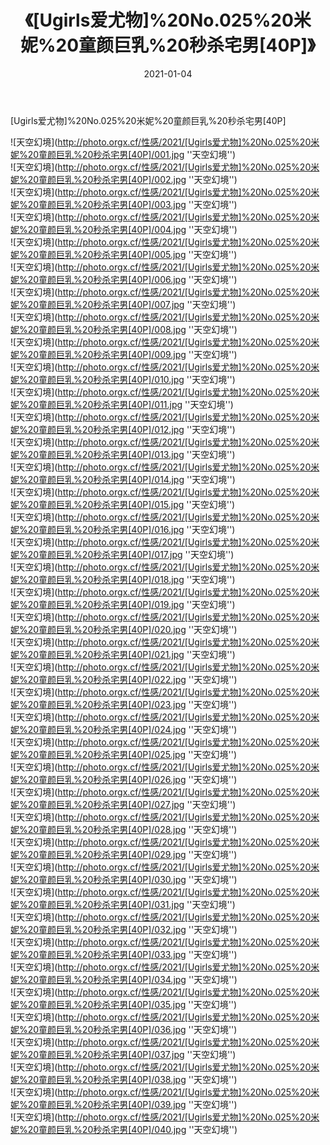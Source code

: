 ﻿---
layout: post
title: 《[Ugirls爱尤物]%20No.025%20米妮%20童颜巨乳%20秒杀宅男[40P]》
date: 2021-01-04
img: http://photo.orgx.cf/性感/2021/[Ugirls爱尤物]%20No.025%20米妮%20童颜巨乳%20秒杀宅男[40P]/000.jpg
tags: [美女,性感,泳衣]
---

[Ugirls爱尤物]%20No.025%20米妮%20童颜巨乳%20秒杀宅男[40P]



![天空幻境](http://photo.orgx.cf/性感/2021/[Ugirls爱尤物]%20No.025%20米妮%20童颜巨乳%20秒杀宅男[40P]/001.jpg ''天空幻境'')<br>
![天空幻境](http://photo.orgx.cf/性感/2021/[Ugirls爱尤物]%20No.025%20米妮%20童颜巨乳%20秒杀宅男[40P]/002.jpg ''天空幻境'')<br>
![天空幻境](http://photo.orgx.cf/性感/2021/[Ugirls爱尤物]%20No.025%20米妮%20童颜巨乳%20秒杀宅男[40P]/003.jpg ''天空幻境'')<br>
![天空幻境](http://photo.orgx.cf/性感/2021/[Ugirls爱尤物]%20No.025%20米妮%20童颜巨乳%20秒杀宅男[40P]/004.jpg ''天空幻境'')<br>
![天空幻境](http://photo.orgx.cf/性感/2021/[Ugirls爱尤物]%20No.025%20米妮%20童颜巨乳%20秒杀宅男[40P]/005.jpg ''天空幻境'')<br>
![天空幻境](http://photo.orgx.cf/性感/2021/[Ugirls爱尤物]%20No.025%20米妮%20童颜巨乳%20秒杀宅男[40P]/006.jpg ''天空幻境'')<br>
![天空幻境](http://photo.orgx.cf/性感/2021/[Ugirls爱尤物]%20No.025%20米妮%20童颜巨乳%20秒杀宅男[40P]/007.jpg ''天空幻境'')<br>
![天空幻境](http://photo.orgx.cf/性感/2021/[Ugirls爱尤物]%20No.025%20米妮%20童颜巨乳%20秒杀宅男[40P]/008.jpg ''天空幻境'')<br>
![天空幻境](http://photo.orgx.cf/性感/2021/[Ugirls爱尤物]%20No.025%20米妮%20童颜巨乳%20秒杀宅男[40P]/009.jpg ''天空幻境'')<br>
![天空幻境](http://photo.orgx.cf/性感/2021/[Ugirls爱尤物]%20No.025%20米妮%20童颜巨乳%20秒杀宅男[40P]/010.jpg ''天空幻境'')<br>
![天空幻境](http://photo.orgx.cf/性感/2021/[Ugirls爱尤物]%20No.025%20米妮%20童颜巨乳%20秒杀宅男[40P]/011.jpg ''天空幻境'')<br>
![天空幻境](http://photo.orgx.cf/性感/2021/[Ugirls爱尤物]%20No.025%20米妮%20童颜巨乳%20秒杀宅男[40P]/012.jpg ''天空幻境'')<br>
![天空幻境](http://photo.orgx.cf/性感/2021/[Ugirls爱尤物]%20No.025%20米妮%20童颜巨乳%20秒杀宅男[40P]/013.jpg ''天空幻境'')<br>
![天空幻境](http://photo.orgx.cf/性感/2021/[Ugirls爱尤物]%20No.025%20米妮%20童颜巨乳%20秒杀宅男[40P]/014.jpg ''天空幻境'')<br>
![天空幻境](http://photo.orgx.cf/性感/2021/[Ugirls爱尤物]%20No.025%20米妮%20童颜巨乳%20秒杀宅男[40P]/015.jpg ''天空幻境'')<br>
![天空幻境](http://photo.orgx.cf/性感/2021/[Ugirls爱尤物]%20No.025%20米妮%20童颜巨乳%20秒杀宅男[40P]/016.jpg ''天空幻境'')<br>
![天空幻境](http://photo.orgx.cf/性感/2021/[Ugirls爱尤物]%20No.025%20米妮%20童颜巨乳%20秒杀宅男[40P]/017.jpg ''天空幻境'')<br>
![天空幻境](http://photo.orgx.cf/性感/2021/[Ugirls爱尤物]%20No.025%20米妮%20童颜巨乳%20秒杀宅男[40P]/018.jpg ''天空幻境'')<br>
![天空幻境](http://photo.orgx.cf/性感/2021/[Ugirls爱尤物]%20No.025%20米妮%20童颜巨乳%20秒杀宅男[40P]/019.jpg ''天空幻境'')<br>
![天空幻境](http://photo.orgx.cf/性感/2021/[Ugirls爱尤物]%20No.025%20米妮%20童颜巨乳%20秒杀宅男[40P]/020.jpg ''天空幻境'')<br>
![天空幻境](http://photo.orgx.cf/性感/2021/[Ugirls爱尤物]%20No.025%20米妮%20童颜巨乳%20秒杀宅男[40P]/021.jpg ''天空幻境'')<br>
![天空幻境](http://photo.orgx.cf/性感/2021/[Ugirls爱尤物]%20No.025%20米妮%20童颜巨乳%20秒杀宅男[40P]/022.jpg ''天空幻境'')<br>
![天空幻境](http://photo.orgx.cf/性感/2021/[Ugirls爱尤物]%20No.025%20米妮%20童颜巨乳%20秒杀宅男[40P]/023.jpg ''天空幻境'')<br>
![天空幻境](http://photo.orgx.cf/性感/2021/[Ugirls爱尤物]%20No.025%20米妮%20童颜巨乳%20秒杀宅男[40P]/024.jpg ''天空幻境'')<br>
![天空幻境](http://photo.orgx.cf/性感/2021/[Ugirls爱尤物]%20No.025%20米妮%20童颜巨乳%20秒杀宅男[40P]/025.jpg ''天空幻境'')<br>
![天空幻境](http://photo.orgx.cf/性感/2021/[Ugirls爱尤物]%20No.025%20米妮%20童颜巨乳%20秒杀宅男[40P]/026.jpg ''天空幻境'')<br>
![天空幻境](http://photo.orgx.cf/性感/2021/[Ugirls爱尤物]%20No.025%20米妮%20童颜巨乳%20秒杀宅男[40P]/027.jpg ''天空幻境'')<br>
![天空幻境](http://photo.orgx.cf/性感/2021/[Ugirls爱尤物]%20No.025%20米妮%20童颜巨乳%20秒杀宅男[40P]/028.jpg ''天空幻境'')<br>
![天空幻境](http://photo.orgx.cf/性感/2021/[Ugirls爱尤物]%20No.025%20米妮%20童颜巨乳%20秒杀宅男[40P]/029.jpg ''天空幻境'')<br>
![天空幻境](http://photo.orgx.cf/性感/2021/[Ugirls爱尤物]%20No.025%20米妮%20童颜巨乳%20秒杀宅男[40P]/030.jpg ''天空幻境'')<br>
![天空幻境](http://photo.orgx.cf/性感/2021/[Ugirls爱尤物]%20No.025%20米妮%20童颜巨乳%20秒杀宅男[40P]/031.jpg ''天空幻境'')<br>
![天空幻境](http://photo.orgx.cf/性感/2021/[Ugirls爱尤物]%20No.025%20米妮%20童颜巨乳%20秒杀宅男[40P]/032.jpg ''天空幻境'')<br>
![天空幻境](http://photo.orgx.cf/性感/2021/[Ugirls爱尤物]%20No.025%20米妮%20童颜巨乳%20秒杀宅男[40P]/033.jpg ''天空幻境'')<br>
![天空幻境](http://photo.orgx.cf/性感/2021/[Ugirls爱尤物]%20No.025%20米妮%20童颜巨乳%20秒杀宅男[40P]/034.jpg ''天空幻境'')<br>
![天空幻境](http://photo.orgx.cf/性感/2021/[Ugirls爱尤物]%20No.025%20米妮%20童颜巨乳%20秒杀宅男[40P]/035.jpg ''天空幻境'')<br>
![天空幻境](http://photo.orgx.cf/性感/2021/[Ugirls爱尤物]%20No.025%20米妮%20童颜巨乳%20秒杀宅男[40P]/036.jpg ''天空幻境'')<br>
![天空幻境](http://photo.orgx.cf/性感/2021/[Ugirls爱尤物]%20No.025%20米妮%20童颜巨乳%20秒杀宅男[40P]/037.jpg ''天空幻境'')<br>
![天空幻境](http://photo.orgx.cf/性感/2021/[Ugirls爱尤物]%20No.025%20米妮%20童颜巨乳%20秒杀宅男[40P]/038.jpg ''天空幻境'')<br>
![天空幻境](http://photo.orgx.cf/性感/2021/[Ugirls爱尤物]%20No.025%20米妮%20童颜巨乳%20秒杀宅男[40P]/039.jpg ''天空幻境'')<br>
![天空幻境](http://photo.orgx.cf/性感/2021/[Ugirls爱尤物]%20No.025%20米妮%20童颜巨乳%20秒杀宅男[40P]/040.jpg ''天空幻境'')<br>